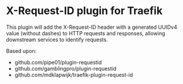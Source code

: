 # X-Request-ID plugin for Traefik

This plugin will add the X-Request-ID header with a generated UUIDv4 value (without dashes) to HTTP requests and responses, allowing downstream services to identify requests.

Based upon:
- github.com/pipe01/plugin-requestid
- github.com/gamblingpro/plugin-requestid
- github.com/mdklapwijk/traefik-plugin-request-id
